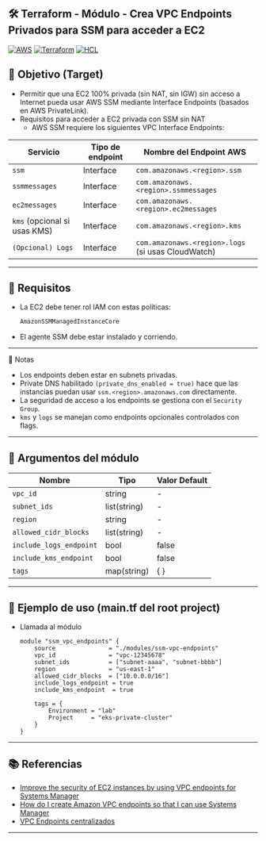 ## 🛠️ Terraform - Módulo - Crea VPC Endpoints Privados para SSM para acceder a EC2

[![AWS](https://img.shields.io/badge/AWS-%23FF9900.svg?logo=amazon-web-services&logoColor=white)](#)
[![Terraform](https://img.shields.io/badge/IaC-Terraform-623CE4?logo=terraform&logoColor=white)](#)
[![HCL](https://img.shields.io/badge/Language-HCL-blueviolet)](#)

## 🎯 Objetivo (Target)
- Permitir que una EC2 100% privada (sin NAT, sin IGW) sin acceso a Internet pueda usar AWS SSM mediante Interface Endpoints (basados en AWS PrivateLink).
- Requisitos para acceder a EC2 privada con SSM sin NAT 
    - AWS SSM requiere los siguientes VPC Interface Endpoints:

| Servicio                     | Tipo de endpoint |Nombre del Endpoint AWS|
| ---------------------------- | ---------------- | ------------------------ |
| `ssm`                        | Interface        |`com.amazonaws.<region>.ssm`|
| `ssmmessages`                | Interface        |`com.amazonaws.<region>.ssmmessages`|
| `ec2messages`                | Interface        |`com.amazonaws.<region>.ec2messages`|
| `kms` (opcional si usas KMS) | Interface        |`com.amazonaws.<region>.kms`|
| `(Opcional) Logs`              | Interface      |`com.amazonaws.<region>.logs` (si usas CloudWatch)|

---

## 🧪 Requisitos
- La EC2 debe tener rol IAM con estas políticas:
    ```bash
    AmazonSSMManagedInstanceCore
    ```
- El agente SSM debe estar instalado y corriendo.

---

📌 Notas
- Los endpoints deben estar en subnets privadas.
- Private DNS habilitado `(private_dns_enabled = true)` hace que las instancias puedan usar `ssm.<region>.amazonaws.com` directamente.
- La seguridad de acceso a los endpoints se gestiona con el `Security Group`.
- `kms` y `logs` se manejan como endpoints opcionales controlados con flags.

---

## 🔧 Argumentos del módulo

| Nombre                       | Tipo         | Valor Default  |
|------------------------------|--------------|----------------|
| `vpc_id`                     | string       | -              |               
| `subnet_ids`                 | list(string) | -              |             
| `region`                     | string       | -              |
| `allowed_cidr_blocks`        | list(string) | -              |
| `include_logs_endpoint`      | bool         |false           |
| `include_kms_endpoint`       | bool         |false           |
| `tags`                       | map(string)  |{ }             |

---

## 🧪 Ejemplo de uso (main.tf del root project)
- Llamada al módulo
    ```hcl
    module "ssm_vpc_endpoints" {
        source               = "./modules/ssm-vpc-endpoints"
        vpc_id               = "vpc-12345678"
        subnet_ids           = ["subnet-aaaa", "subnet-bbbb"]
        region               = "us-east-1"
        allowed_cidr_blocks  = ["10.0.0.0/16"]
        include_logs_endpoint = true
        include_kms_endpoint  = true

        tags = {
            Environment = "lab"
            Project     = "eks-private-cluster"
        }
    }
    ```

---

## 📚 Referencias

- [Improve the security of EC2 instances by using VPC endpoints for Systems Manager](https://docs.aws.amazon.com/systems-manager/latest/userguide/setup-create-vpc.html)
- [How do I create Amazon VPC endpoints so that I can use Systems Manager](https://repost.aws/knowledge-center/ec2-systems-manager-vpc-endpoints)
- [VPC Endpoints centralizados](https://www.paradigmadigital.com/dev/vpc-endpoints-centralizados-que-son)

---